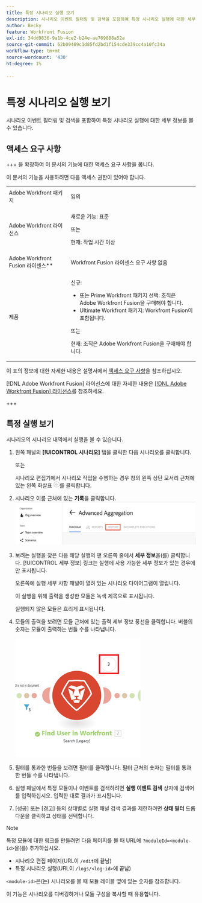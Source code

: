 ```yaml
---
title: 특정 시나리오 실행 보기
description: 시나리오 이벤트 필터링 및 검색을 포함하여 특정 시나리오 실행에 대한 세부 정보를 볼 수 있습니다.
author: Becky
feature: Workfront Fusion
exl-id: 34dd9836-9a1b-4ce2-b24e-ae769888a52a
source-git-commit: 62b09469c1d85fd2bd1f154cde339cc4a10fc34a
workflow-type: tm+mt
source-wordcount: '430'
ht-degree: 1%

---
```


# 특정 시나리오 실행 보기

시나리오 이벤트 필터링 및 검색을 포함하여 특정 시나리오 실행에 대한 세부 정보를 볼 수 있습니다.

## 액세스 요구 사항

+++ 을 확장하여 이 문서의 기능에 대한 액세스 요구 사항을 봅니다.

이 문서의 기능을 사용하려면 다음 액세스 권한이 있어야 합니다.

<table style="table-layout:auto">
 <col> 
 <col> 
 <tbody> 
  <tr> 
   <td role="rowheader">Adobe Workfront 패키지</td> 
   <td> <p>임의</p> </td> 
  </tr> 
  <tr data-mc-conditions=""> 
   <td role="rowheader">Adobe Workfront 라이선스</td> 
   <td> <p>새로운 기능: 표준</p><p>또는</p><p>현재: 작업 시간 이상</p> </td> 
  </tr> 
  <tr> 
   <td role="rowheader">Adobe Workfront Fusion 라이센스**</td> 
   <td>
   <p>Workfront Fusion 라이센스 요구 사항 없음</p>
   </td> 
  </tr> 
  <tr> 
   <td role="rowheader">제품</td> 
   <td>
   <p>신규:</p> <ul><li>또는 Prime Workfront 패키지 선택: 조직은 Adobe Workfront Fusion을 구매해야 합니다.</li><li>Ultimate Workfront 패키지: Workfront Fusion이 포함됩니다.</li></ul>
   <p>또는</p>
   <p>현재: 조직은 Adobe Workfront Fusion을 구매해야 합니다.</p>
   </td> 
  </tr>
 </tbody> 
</table>

이 표의 정보에 대한 자세한 내용은 설명서에서 [액세스 요구 사항](/help/workfront-fusion/references/licenses-and-roles/access-level-requirements-in-documentation.md)을 참조하십시오.

[!DNL Adobe Workfront Fusion] 라이선스에 대한 자세한 내용은 [[!DNL Adobe Workfront Fusion] 라이선스](/help/workfront-fusion/set-up-and-manage-workfront-fusion/licensing-operations-overview/license-automation-vs-integration.md)를 참조하세요.

+++

## 특정 실행 보기

시나리오의 시나리오 내역에서 실행을 볼 수 있습니다.


1. 왼쪽 패널의 **[!UICONTROL 시나리오]** 탭을 클릭한 다음 시나리오를 클릭합니다.

   또는

   시나리오 편집기에서 시나리오 작업을 수행하는 경우 창의 왼쪽 상단 모서리 근처에 있는 왼쪽 화살표 ![편집 종료 화살표](assets/exit-editing-arrow.png)를 클릭합니다.

1. 시나리오 이름 근처에 있는 **기록**&#x200B;을 클릭합니다.
   ![기록 탭](assets/history-tab.png)


1. 보려는 실행을 찾은 다음 해당 실행의 맨 오른쪽 줄에서 **세부 정보**&#x200B;을(를) 클릭합니다. [!UICONTROL 세부 정보] 링크는 실행에 사용 가능한 세부 정보가 있는 경우에만 표시됩니다.

   오른쪽에 실행 세부 사항 패널이 열려 있는 시나리오 다이어그램이 열립니다.

   이 실행을 위해 출력을 생성한 모듈은 녹색 제목으로 표시됩니다.

   실행되지 않은 모듈은 흐리게 표시됩니다.

1. 모듈의 출력을 보려면 모듈 근처에 있는 출력 세부 정보 풍선을 클릭합니다. 버블의 숫자는 모듈이 출력하는 번들 수를 나타냅니다.

   ![모듈 근처에 있는 출력 버블](assets/output-bubble.png)

1. 필터를 통과한 번들을 보려면 필터를 클릭합니다. 필터 근처의 숫자는 필터를 통과한 번들 수를 나타냅니다.
1. 실행 패널에서 특정 모듈이나 이벤트를 검색하려면 **실행 이벤트 검색** 상자에 검색어를 입력하십시오. 입력한 대로 결과가 표시됩니다.
1. [성공] 또는 [경고] 등의 상태별로 실행 패널 검색 결과를 제한하려면 **상태 필터** 드롭다운을 클릭하고 상태를 선택합니다.




>[!NOTE]
>
>특정 모듈에 대한 링크를 만들려면 다음 페이지를 볼 때 URL에 `?moduleId=<module-id>`을(를) 추가하십시오.
>
>* 시나리오 편집 페이지(URL이 `/edit`에 끝남)
>* 특정 시나리오 실행(URL이 `/logs/<log-id>`에 끝남)
>
>`<module-id>`은(는) 시나리오를 볼 때 모듈 레이블 옆에 있는 숫자를 참조합니다.
>
>이 기능은 시나리오를 디버깅하거나 모듈 구성을 복사할 때 유용합니다.
